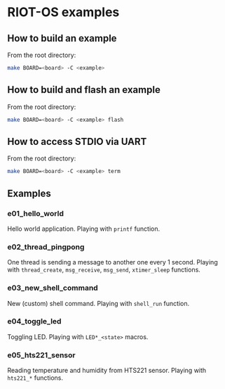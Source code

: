 # RIOT-OS examples

## How to build an example

From the root directory:

```bash
make BOARD=<board> -C <example>
```

## How to build and flash an example

From the root directory:

```bash
make BOARD=<board> -C <example> flash
```

## How to access STDIO via UART

From the root directory:

```bash
make BOARD=<board> -C <example> term
```

## Examples

### e01_hello_world

Hello world application. Playing with `printf` function.

### e02_thread_pingpong

One thread is sending a message to another one every 1 second. Playing with `thread_create`, `msg_receive`, `msg_send`, `xtimer_sleep` functions.

### e03_new_shell_command

New (custom) shell command. Playing with `shell_run` function.

### e04_toggle_led

Toggling LED. Playing with `LED*_<state>` macros.

### e05_hts221_sensor

Reading temperature and humidity from HTS221 sensor. Playing with `hts221_*` functions.
